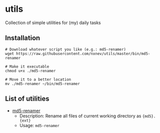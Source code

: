 # utils

Collection of simple utilities for (my) daily tasks

## Installation

```
# Download whatever script you like (e.g.: md5-renamer)
wget https://raw.githubusercontent.com/nxnev/utils/master/bin/md5-renamer

# Make it executable
chmod u+x ./md5-renamer

# Move it to a better location
mv ./md5-renamer ~/bin/md5-renamer
```

## List of utilities

- [md5-renamer](https://github.com/nxnev/utils/blob/master/bin/md5-renamer)
  - Description: Rename all files of current working directory as `{md5}.{ext}`
  - Usage: `md5-renamer`
